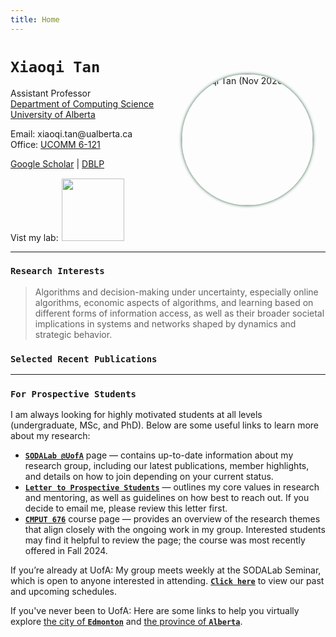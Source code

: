 ```yaml
---
title: Home
---
```


<div>
<img alt="Xiaoqi Tan (Nov 2020)" src="/img/AmiiPhoto2l.jpg" style="max-width:240px; min-width:210px; float:right; border-radius: 50%; box-shadow: 0px 0px 5px #275D38; margin: 50px 20px 10px 10px" width="210"/>
</div>


# `Xiaoqi Tan`

Assistant Professor \
[Department of Computing Science](https://www.ualberta.ca/computing-science/index.html)\
[University of Alberta](https://www.ualberta.ca/index.html)

Email: xiaoqi.tan$\textsf{@}$ualberta.ca\
Office: [UCOMM 6-121](https://www.ualberta.ca/en/maps.html?l=53.52507942172973,-113.52378328208613&z=18&campus=north_campus&b=dp)

[Google Scholar](https://scholar.google.com/citations?user=drR_WcAAAAAJ&hl=en&sortby=pubdate) | [DBLP](https://dblp.org/pid/139/4363.html) 

<div>
Vist my lab: 
<a href="https://sodalab.ca" target="_blank">  <img alt="" src="/img/SODALab_logo.png" style="min-width:20px; margin: 1px 1px 1px 1px;" width="100"/> </a>
</div>

---

### `Research Interests`


<blockquote>

Algorithms and decision-making under uncertainty, especially online algorithms, economic aspects of algorithms, and learning based on different forms of information access, as well as their  broader societal implications in systems and networks shaped by dynamics and strategic behavior.

</blockquote>

### `Selected Recent Publications`   

<blockquote>
<ul class=circle>
       <script>
           var i;
           for (i = 0; i < papers_full.length; i++) {
               if (papers_full[i].recent == "yes") {
                   document.write("<li class=paper>");
                   printPaper(papers_full[i], "g");
                   document.write("</li>");
               }
           }
       </script>
</ul>
</blockquote>


--- 

### <a id="prospective"></a> `For Prospective Students`

I am always looking for highly motivated students at all levels (undergraduate, MSc, and PhD). Below are some useful links to learn more about my research:

- [**`SODALab @UofA`**](https://sodalab.ca) page — contains up-to-date information about my research group, including our latest publications, member highlights, and details on how to join depending on your current status.
- [**`Letter to Prospective Students`**](/letter2students/) — outlines my core values in research and mentoring, as well as guidelines on how best to reach out. If you decide to email me, please review this letter first.
- [**`CMPUT 676`**](/teaching/cmput676/) course page — provides an overview of the research themes that align closely with the ongoing work in my group. Interested students may find it helpful to review the page; the course was most recently offered in Fall 2024.

If you’re already at UofA: My group meets weekly at the SODALab Seminar, which is open to anyone interested in attending. [**`Click here`**](https://docs.google.com/spreadsheets/d/1gR2qVvK1fLDB_uvyKxTtVmQCDb6QMwXqIeh3m6HbEkk/edit#gid=1884220804) to view our past and upcoming schedules.

If you've never been to UofA: Here are some links to help you virtually explore [the city of **`Edmonton`**](https://exploreedmonton.com/) and [the province of **`Alberta`**](https://www.travelalberta.com/).